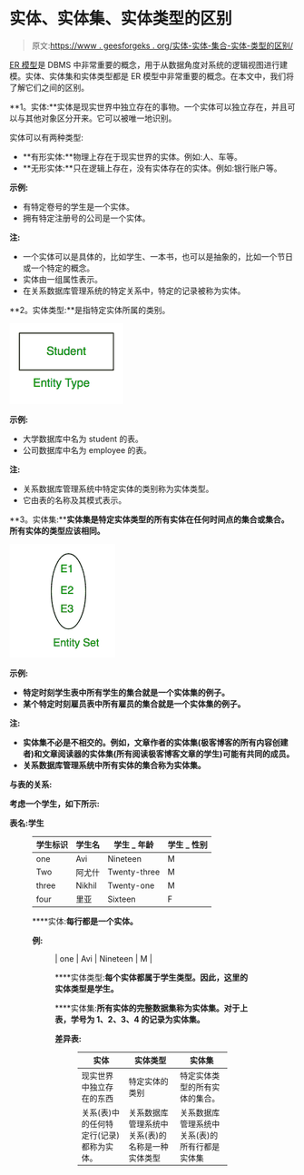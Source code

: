 # 实体、实体集、实体类型的区别

> 原文:[https://www . geesforgeks . org/实体-实体-集合-实体-类型的区别/](https://www.geeksforgeeks.org/difference-between-entity-entity-set-and-entity-type/)

[ER 模型](https://www.geeksforgeeks.org/introduction-of-er-model/)是 DBMS 中非常重要的概念，用于从数据角度对系统的逻辑视图进行建模。实体、实体集和实体类型都是 ER 模型中非常重要的概念。在本文中，我们将了解它们之间的区别。

**1。实体:**实体是现实世界中独立存在的事物。一个实体可以独立存在，并且可以与其他对象区分开来。它可以被唯一地识别。

实体可以有两种类型:

*   **有形实体:**物理上存在于现实世界的实体。例如:人、车等。
*   **无形实体:**只在逻辑上存在，没有实体存在的实体。例如:银行账户等。

**示例:**

*   有特定卷号的学生是一个实体。
*   拥有特定注册号的公司是一个实体。

**注:**

*   一个实体可以是具体的，比如学生、一本书，也可以是抽象的，比如一个节日或一个特定的概念。
*   实体由一组属性表示。
*   在关系数据库管理系统的特定关系中，特定的记录被称为实体。

**2。实体类型:**是指特定实体所属的类别。

![Entity Type](img/adf78008f5fe8d6efc97806183105141.png)

**示例:**

*   大学数据库中名为 student 的表。
*   公司数据库中名为 employee 的表。

**注:**

*   关系数据库管理系统中特定实体的类别称为实体类型。
*   它由表的名称及其模式表示。

**3。实体集:****实体集是特定实体类型的所有实体在任何时间点的集合或集合。所有实体的类型应该相同。**

**![Entity set](img/bd59fd9c1bd0458dcb679579728c09ae.png)**

****示例:****

*   **特定时刻学生表中所有学生的集合就是一个实体集的例子。**
*   **某个特定时刻雇员表中所有雇员的集合就是一个实体集的例子。**

****注:****

*   **实体集不必是不相交的。例如，文章作者的实体集(极客博客的所有内容创建者)和文章阅读器的实体集(所有阅读极客博客文章的学生)可能有共同的成员。**
*   **关系数据库管理系统中所有实体的集合称为实体集。**

****与表的关系:****

**考虑一个学生，如下所示:**

****表名:学生****

<figure class="table">

| 学生标识 | 学生名 | 学生 _ 年龄 | 学生 _ 性别 |
| --- | --- | --- | --- |
| one | Avi | Nineteen | M |
| Two | 阿尤什 | Twenty-three | M |
| three | Nikhil | Twenty-one | M |
| four | 里亚 | Sixteen | F |

****实体:**每行都是一个实体。**

****例:****

<figure class="table">

| one | Avi | Nineteen | M |

****实体类型:**每个实体都属于学生类型。因此，这里的实体类型是学生。**

****实体集:**所有实体的完整数据集称为实体集。对于上表，学号为 1、2、3、4 的记录为实体集。**

****差异表:****

<figure class="table">

| **实体** | **实体类型** | **实体集** |
| --- | --- | --- |
| 现实世界中独立存在的东西 | 特定实体的类别 | 特定实体类型的所有实体的集合。 |
| 关系(表)中的任何特定行(记录)都称为实体。 | 关系数据库管理系统中关系(表)的名称是一种实体类型 | 关系数据库管理系统中关系(表)的所有行都是实体集 |

</figure>

</figure>

</figure>
